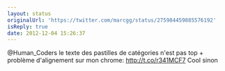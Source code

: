 ```yaml
---
layout: status
originalUrl: 'https://twitter.com/marcgg/status/275984459885576192'
isReply: true
date: 2012-12-04 15:26:37
---
```


@Human_Coders le texte des pastilles de catégories n'est pas top + problème d'alignement sur mon chrome: http://t.co/r341MCF7 Cool sinon
